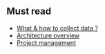 ## Must read

- [What & how to collect data ?](./docs/collecting-data.md)
- [Architecture overview](./docs/architecture.md)
- [Project management](./docs/project-management.md)